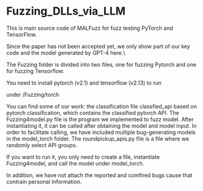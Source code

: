 # Fuzzing_DLLs_via_LLM
This is main source code of MALFuzz for fuzz testing PyTorch and TensorFlow.

Since the paper has not been accepted yet, we only show part of our key code and the model generated by GPT-4 here.\

The Fuzzing folder is divided into two files, one for fuzzing Pytorch and one for fuzzing Tensorflow.

You need to install pytorch (v2.1) and tensorflow (v2.13) to run

under /Fuzzing/torch

You can find some of our work: the classification file classfied_api based on pytorch classification, which contains the classified pytorch API. The Fuzzing4model.py file is the program we implemented to fuzz model. After instantiating it, it can be called after obtaining the model and model input. In order to facilitate calling, we have included multiple bug-generating models in the model_torch folder. The roundpickup_apis.py file is a file where we randomly select API groups.

If you want to run it, you only need to create a file, instantiate Fuzzing4model, and call the model under model_torch.

In addition, we have not attach the reported and comfired bugs cause that contrain personal information.
